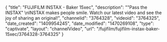 {
    "title": "FUJIFILM INSTAX - Baker 15xec",
    "description": "\"Pass the INSTAX\" \nINSTAX makes people smile. Watch our latest video and see the joy of sharing an original!",
    "channelid": "3764328",
    "videoid": "3764325",
    "date_created": "1409954245",
    "date_modified": "1470269108",
    "type": "captivate",
    "layout": "channelVideo",
    "url": "\/fujifilm\/fujifilm-instax-baker-15xec\/3764328-3764325"
}